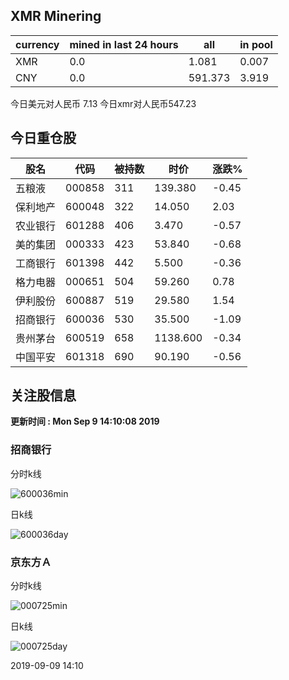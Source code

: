 ## XMR Minering

|currency|mined in last 24 hours|all|in pool|
|---|---|---|---|
|XMR|0.0|1.081|0.007|
|CNY|0.0|591.373|3.919|

今日美元对人民币 7.13	今日xmr对人民币547.23


## 今日重仓股 

|股名|代码|被持数|时价|涨跌%|
|---|---|---|---|---|
|五粮液|000858|311|139.380|-0.45|
|保利地产|600048|322|14.050|2.03|
|农业银行|601288|406|3.470|-0.57|
|美的集团|000333|423|53.840|-0.68|
|工商银行|601398|442|5.500|-0.36|
|格力电器|000651|504|59.260|0.78|
|伊利股份|600887|519|29.580|1.54|
|招商银行|600036|530|35.500|-1.09|
|贵州茅台|600519|658|1138.600|-0.34|
|中国平安|601318|690|90.190|-0.56|

## 关注股信息
**更新时间 : Mon Sep  9 14:10:08 2019**
### 招商银行 
分时k线

![600036min](http://image.sinajs.cn/newchart/min/n/sh600036.gif)

日k线

![600036day](http://image.sinajs.cn/newchart/daily/n/sh600036.gif)

### 京东方Ａ 
分时k线

![000725min](http://image.sinajs.cn/newchart/min/n/sz000725.gif)

日k线

![000725day](http://image.sinajs.cn/newchart/daily/n/sz000725.gif)

2019-09-09 14:10